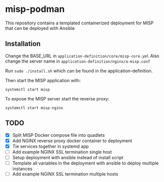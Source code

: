 # misp-podman
This repository contains a templated containerized deployment for MISP that can be deployed with Ansible


## Installation

Change the BASE\_URL in `application-definition/core/misp-core.yml`
Also change the server name in `application-definition/nginx/a-misp.conf`

Run `sudo ./install.sh` which can be found in the application-definition.

Then start the MISP application with: 

`systemctl start misp`

To expose the MISP server start the reverse proxy:

`systemctl start misp-nginx`

## TODO
- [x] Split MISP Docker compose file into quadlets
- [x] Add NGINX reverse proxy docker container to deployment
- [x] Tie services together in systemd app
- [ ] Add example NGINX SSL termination single host
- [ ] Setup deployment with ansible instead of install script
- [ ] Template all variables in the deployment with ansible to deploy multiple instances  
- [ ] Add example NGINX SSL termination multiple hosts
